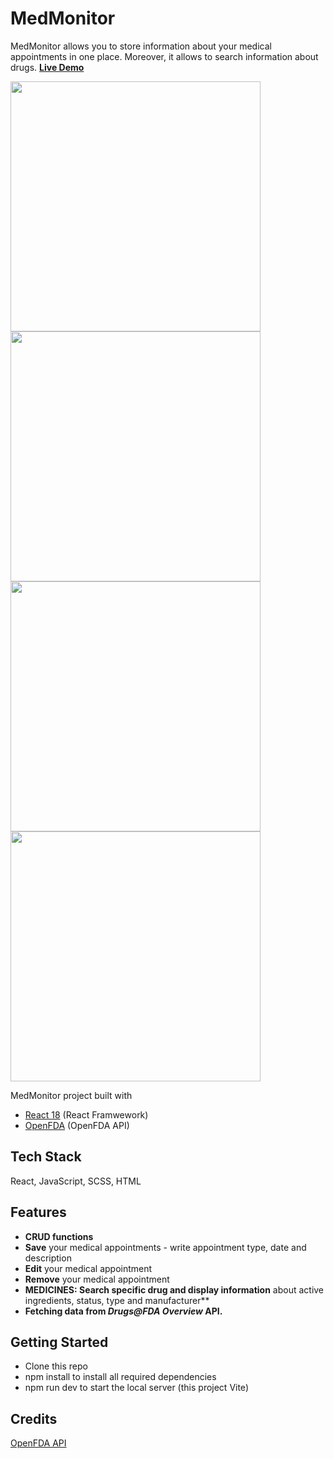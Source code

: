 # MedMonitor 
MedMonitor allows you to store information about your medical appointments in one place. Moreover, it allows to search information about drugs. **[Live Demo](https://fascinating-cheesecake-1b8359.netlify.app)**

<img src="https://user-images.githubusercontent.com/106275517/231874019-c0862a6d-dfb1-49a1-aef2-a6defaacaedf.jpg" width="400"> <img src="https://user-images.githubusercontent.com/106275517/231874024-466c4a08-5398-4521-afae-3f8e69da9d4e.jpg" width="400"> <img src="https://user-images.githubusercontent.com/106275517/231874022-e28e331f-cc10-4dbc-ae26-ac366da8ea11.jpg" width="400"> <img src="https://user-images.githubusercontent.com/106275517/231874023-754fb76e-4aa5-44e5-8be5-af0a42284852.jpg" width="400">

MedMonitor project built with 
* [React 18](https://react.dev/blog/2022/03/29/react-v18) (React Framwework)
* [OpenFDA](https://open.fda.gov/apis/drug/drugsfda/) (OpenFDA API)


## Tech Stack

React, JavaScript, SCSS, HTML

## Features

- **CRUD functions**
- **Save** your medical appointments - write appointment type, date and description
- **Edit** your medical appointment
- **Remove** your medical appointment
- **MEDICINES: Search specific drug and display information** about active ingredients, status, type and manufacturer**
- **Fetching data from *Drugs@FDA Overview* API.** 

## Getting Started

* Clone this repo
* npm install to install all required dependencies
* npm run dev to start the local server (this project Vite)

## Credits

[OpenFDA API](https://open.fda.gov/apis/drug/drugsfda/)

